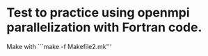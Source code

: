 # Test to practice using openmpi parallelization with Fortran code.
Make with ```make -f Makefile2.mk'''
